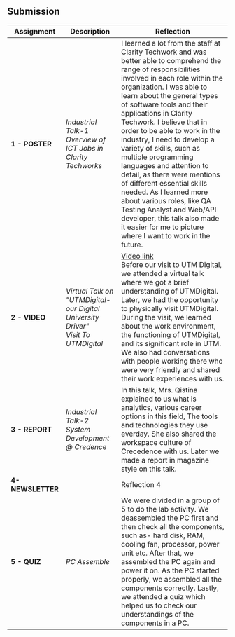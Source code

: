 ## Submission
| **Assignment** | **Description**  | **Reflection** |
| ----- |  ------ | ----- | 
| **1 - POSTER** | *Industrial Talk-1<br>Overview of ICT Jobs in Clarity Techworks* | I learned a lot from the staff at Clarity Techwork and was better able to comprehend the range of responsibilities involved in each role within the organization. I was able to learn about the general types of software tools and their applications in Clarity Techwork. I believe that in order to be able to work in the industry, I need to develop a variety of skills, such as multiple programming languages and attention to detail, as there were mentions of different essential skills needed. As I learned more about various roles, like QA Testing Analyst and Web/API developer, this talk also made it easier for me to picture where I want to work in the future. | 
| **2 - VIDEO** | *Virtual Talk on "UTMDigital- our Digital University Driver"<br>Visit To UTMDigital* | [Video link](https://drive.google.com/file/d/1dDFoLoXUEoc9mpdpDdKMQQEs3vR-gZ7C/view)<br> Before our visit to UTM Digital, we attended a virtual talk where we got a brief understanding of UTMDigital. Later, we had the opportunity to physically visit UTMDigital. During the visit, we learned about the work environment, the functioning of UTMDigital, and its significant role in UTM. We also had conversations with people working there who were very friendly and shared their work experiences with us. | 
| **3 - REPORT** | *Industrial Talk-2<br>System Development @ Credence* | In this talk, Mrs. Qistina explained to us what is analytics, various career options in this field, The tools and technologies they use everday. She also shared the workspace culture of Crecedence with us. Later we made a report in magazine style on this talk. | 
| **4-NEWSLETTER** |  | Reflection 4 |
| **5 - QUIZ** | *PC Assemble* | We were divided in a group of 5 to do the lab activity. We deassembled the PC first and then check all the components, such as- hard disk, RAM, cooling fan, processor, power unit etc. After that, we assembled the PC again and power it on. As the PC started properly, we assembled all the components correctly. Lastly, we attended a quiz which helped us to check our understandings of the components in a PC. |
